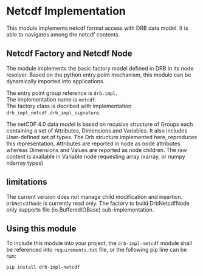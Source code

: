 # Netcdf Implementation
This module implements netcdf format access with DRB data model. It is able to navigates among the netcdf contents.

## Netcdf Factory and Netcdf Node
The module implements the basic factory model defined in DRB in its node resolver. Based on the python entry point mechanism, this module can be dynamically imported into applications.

The entry point group reference is `drb.impl`.<br/>
The implementation name is `netcdf`.<br/>
The factory class is decribed with implementation `drb_impl_netcdf.drb_impl_signature`.<br/>

The netCDF 4.0 data model is based on recusive structure of Groups each containing a set of Attributes, Dimensions and Variables. It also includes User-defined set of types.
The Drb structure implemented here, reproduces this representation.
Attributes are reported in node as node attributes whereas Dimensions and Values are reported as node children. The raw content is available in Variable node requesting array (xarray, or numpy ndarray types)

## limitations
The current version does not manage child modification and insertion. `DrbNetcdfNode` is currently read only.
The factory to build DrbNetcdfNode only supports file (io.BufferedIOBase) sub-implementation.

## Using this module
To include this module into your project, the `drb-impl-netcdf` module shall be referenced into `requirements.txt` file, or the following pip line can be run:
```commandline
pip install drb-impl-netcdf
```

